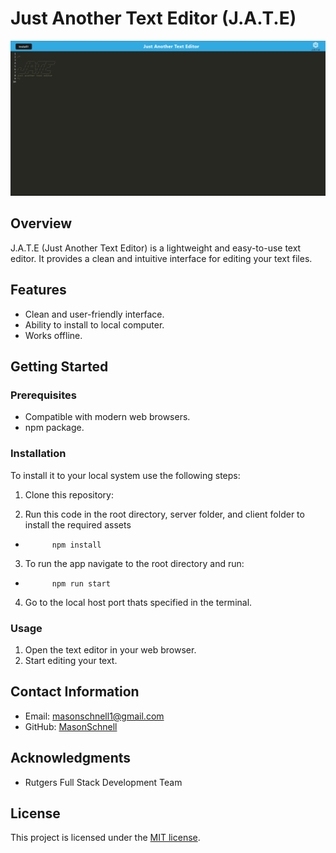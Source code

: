 # Just Another Text Editor (J.A.T.E)

![App Screenshot](client/src/images/AppScreenshot.png)

## Overview

J.A.T.E (Just Another Text Editor) is a lightweight and easy-to-use text editor. It provides a clean and intuitive interface for editing your text files.

## Features

- Clean and user-friendly interface.
- Ability to install to local computer.
- Works offline.

## Getting Started

### Prerequisites

- Compatible with modern web browsers.
- npm package.

### Installation

To install it to your local system use the following steps:

1. Clone this repository:

2. Run this code in the root directory, server folder, and client folder to install the required assets

-           npm install

3. To run the app navigate to the root directory and run:

-           npm run start

4. Go to the local host port thats specified in the terminal.

### Usage

1. Open the text editor in your web browser.
2. Start editing your text.

## Contact Information

- Email: masonschnell1@gmail.com
- GitHub: [MasonSchnell](https://github.com/MasonSchnell)

## Acknowledgments

- Rutgers Full Stack Development Team

## License

This project is licensed under the [MIT license](https://opensource.org/licenses/MIT).
